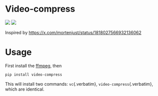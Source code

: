 # Video-compress

[![](https://img.shields.io/pypi/v/video-compress.svg)](https://pypi.org/project/video-compress)
[![](https://github.com/jiacai2050/video-compress/actions/workflows/ci.yml/badge.svg)](https://github.com/jiacai2050/video-compress/actions/workflows/ci.yml)

Inspired by <https://x.com/mortenjust/status/1818027566932136062>

# Usage

First install the [ffmpeg](https://www.ffmpeg.org/download.html), then

``` bash
pip install video-compress
```

This will install two commands: `vc`{.verbatim},
`video-compress`{.verbatim}, which are identical.
